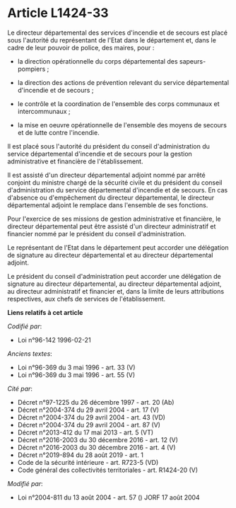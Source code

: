 # Article L1424-33

Le directeur départemental des services d'incendie et de secours est placé sous l'autorité du représentant de l'Etat dans le
département et, dans le cadre de leur pouvoir de police, des maires, pour :

- la direction opérationnelle du corps départemental des sapeurs-pompiers ;

- la direction des actions de prévention relevant du service départemental d'incendie et de secours ;

- le contrôle et la coordination de l'ensemble des corps communaux et intercommunaux ;

- la mise en oeuvre opérationnelle de l'ensemble des moyens de secours et de lutte contre l'incendie.

Il est placé sous l'autorité du président du conseil d'administration du service départemental d'incendie et de secours pour
la gestion administrative et financière de l'établissement.

Il est assisté d'un directeur départemental adjoint nommé par arrêté conjoint du ministre chargé de la sécurité civile et du
président du conseil d'administration du service départemental d'incendie et de secours. En cas d'absence ou d'empêchement du
directeur départemental, le directeur départemental adjoint le remplace dans l'ensemble de ses fonctions.

Pour l'exercice de ses missions de gestion administrative et financière, le directeur départemental peut être assisté d'un
directeur administratif et financier nommé par le président du conseil d'administration.

Le représentant de l'Etat dans le département peut accorder une délégation de signature au directeur départemental et au
directeur départemental adjoint.

Le président du conseil d'administration peut accorder une délégation de signature au directeur départemental, au directeur
départemental adjoint, au directeur administratif et financier et, dans la limite de leurs attributions respectives, aux
chefs de services de l'établissement.

**Liens relatifs à cet article**

_Codifié par_:

  - Loi n°96-142 1996-02-21

_Anciens textes_:

  - Loi n°96-369 du 3 mai 1996 - art. 33 (V)
  - Loi n°96-369 du 3 mai 1996 - art. 55 (V)

_Cité par_:

  - Décret n°97-1225 du 26 décembre 1997 - art. 20 (Ab)
  - Décret n°2004-374 du 29 avril 2004 - art. 17 (V)
  - Décret n°2004-374 du 29 avril 2004 - art. 43 (VD)
  - Décret n°2004-374 du 29 avril 2004 - art. 87 (V)
  - Décret n°2013-412 du 17 mai 2013 - art. 5 (VT)
  - Décret n°2016-2003 du 30 décembre 2016 - art. 12 (V)
  - Décret n°2016-2003 du 30 décembre 2016 - art. 4 (V)
  - Décret n°2019-894 du 28 août 2019 - art. 1
  - Code de la sécurité intérieure - art. R723-5 (VD)
  - Code général des collectivités territoriales - art. R1424-20 (V)

_Modifié par_:

  - Loi n°2004-811 du 13 août 2004 - art. 57 () JORF 17 août 2004
